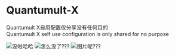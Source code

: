 # Quantumult-X
Quantumult X自用配置仅分享没有任何目的  
Quantumult X self use configuration is only shared for no purpose

![没啦哈哈](https://pic8.58cdn.com.cn/nowater/webim/big/n_v213933a6a500f4b489c950ceacaca52a0.jpg)
![怎么没了???](https://pic8.58cdn.com.cn/nowater/webim/big/n_v25ce295583dfd48a7a432412b1cf96da6.png)
![图片呢???](https://pic8.58cdn.com.cn/nowater/webim/big/n_v253c1673118c64019b09313caf7919687.jpg)
